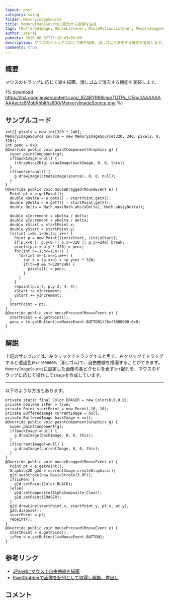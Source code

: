 ```yaml
---
layout: post
category: swing
folder: MemoryImageSource
title: MemoryImageSourceで配列から画像を生成
tags: [BufferedImage, MouseListener, MouseMotionListener, MemoryImageSource]
author: aterai
pubdate: 2010-06-07T15:20:45+09:00
description: マウスのドラッグに応じて線を描画、消しゴムで消去する機能を実装します。
comments: true
---
```

## 概要
マウスのドラッグに応じて線を描画、消しゴムで消去する機能を実装します。

{% download https://lh4.googleusercontent.com/_9Z4BYR88imo/TQTPu_OEqoI/AAAAAAAAAec/z6MobKhblfI/s800/MemoryImageSource.png %}

## サンプルコード
<pre class="prettyprint"><code>int[] pixels = new int[320 * 240];
MemoryImageSource source = new MemoryImageSource(320, 240, pixels, 0, 320);
int penc = 0x0;
@Override public void paintComponent(Graphics g) {
  super.paintComponent(g);
  if(backImage!=null) {
    ((Graphics2D)g).drawImage(backImage, 0, 0, this);
  }
  if(source!=null) {
    g.drawImage(createImage(source), 0, 0, null);
  }
}
@Override public void mouseDragged(MouseEvent e) {
  Point pt = e.getPoint();
  double xDelta = e.getX() - startPoint.getX();
  double yDelta = e.getY() - startPoint.getY();
  double delta = Math.max(Math.abs(xDelta), Math.abs(yDelta));

  double xIncrement = xDelta / delta;
  double yIncrement = yDelta / delta;
  double xStart = startPoint.x;
  double yStart = startPoint.y;
  for(int i=0; i&lt;delta; i++) {
    Point p = new Point((int)xStart, (int)yStart);
    if(p.x&lt;0 || p.y&lt;0 || p.x&gt;=320 || p.y&gt;=240) break;
    pixels[p.x + p.y * 320] = penc;
    for(int n=-1;n&lt;=1;n++) {
      for(int m=-1;m&lt;=1;m++) {
        int t = (p.x+n) + (p.y+m) * 320;
        if(t&gt;=0 &amp;&amp; t&lt;320*240) {
          pixels[t] = penc;
        }
      }
    }
    repaint(p.x-2, p.y-2, 4, 4);
    xStart += xIncrement;
    yStart += yIncrement;
  }
  startPoint = pt;
}
@Override public void mousePressed(MouseEvent e) {
  startPoint = e.getPoint();
  penc = (e.getButton()==MouseEvent.BUTTON1)?0xff000000:0x0;
}
</code></pre>

## 解説
上記のサンプルでは、左クリックでドラッグすると黒で、右クリックでドラッグすると透過色(`0xff000000`、消しゴム)で、自由曲線を描画することができます。
`MemoryImageSource`に設定した画像の各ピクセルを表す`int`配列を、マウスのドラッグに応じて操作して`Image`を作成しています。

- - - -
以下のような方法もあります。
<pre class="prettyprint"><code>private static final Color ERASER = new Color(0,0,0,0);
private boolean isPen = true;
private Point startPoint = new Point(-10,-10);
private BufferedImage currentImage = null;
private BufferedImage backImage = null;
@Override public void paintComponent(Graphics g) {
  super.paintComponent(g);
  if(backImage!=null) {
    g.drawImage(backImage, 0, 0, this);
  }
  if(currentImage!=null) {
    g.drawImage(currentImage, 0, 0, this);
  }
}
@Override public void mouseDragged(MouseEvent e) {
  Point pt = e.getPoint();
  Graphics2D g2d = currentImage.createGraphics();
  g2d.setStroke(new BasicStroke(3.0F));
  if(isPen) {
    g2d.setPaint(Color.BLACK);
  }else{
    g2d.setComposite(AlphaComposite.Clear);
    g2d.setPaint(ERASER);
  }
  g2d.drawLine(startPoint.x, startPoint.y, pt.x, pt.y);
  g2d.dispose();
  startPoint = pt;
  repaint();
}
@Override public void mousePressed(MouseEvent e) {
  startPoint = e.getPoint();
  isPen = e.getButton()==MouseEvent.BUTTON1;
}
</code></pre>

## 参考リンク
- [JPanelにマウスで自由曲線を描画](http://ateraimemo.com/Swing/PaintPanel.html)
- [PixelGrabberで画像を配列として取得し編集、書出し](http://ateraimemo.com/Swing/PixelGrabber.html)

<!-- dummy comment line for breaking list -->

## コメント
